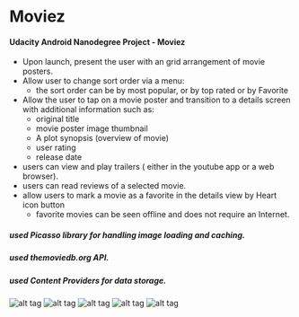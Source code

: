 # Moviez

#### Udacity Android Nanodegree Project - Moviez



* Upon launch, present the user with an grid arrangement of movie posters.
* Allow user to change sort order via a menu:
    * the sort order can be by most popular, or by top rated or by Favorite
* Allow the user to tap on a movie poster and transition to a details screen with additional information such as:
    * original title
    * movie poster image thumbnail
    * A plot synopsis (overview of movie)
    * user rating 
    * release date
* users can view and play trailers ( either in the youtube app or a web browser).
* users can read reviews of a selected movie.
* allow users to mark a movie as a favorite in the details view by Heart icon button
    * favorite movies  can be seen offline and does not require an Internet.



##### used Picasso library for handling image loading and caching.
##### used  themoviedb.org API.
##### used Content Providers for data storage.

![alt tag](https://github.com/Gr8manish/Images/blob/master/Moviez/one.png "Moviez")         ![alt tag](https://github.com/Gr8manish/Images/blob/master/Moviez/two.png "Moviez")
![alt tag](https://github.com/Gr8manish/Images/blob/master/Moviez/three.png "Moviez")        ![alt tag](https://github.com/Gr8manish/Images/blob/master/Moviez/four.png "Moviez")
![alt tag](https://github.com/Gr8manish/Images/blob/master/Moviez/five.png "Moviez")
 


    


